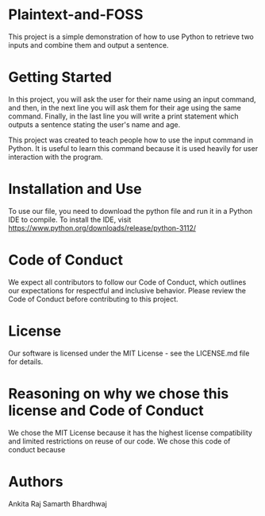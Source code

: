# Plaintext-and-FOSS

  This project is a simple demonstration of how to use Python to retrieve two inputs and combine them and output a sentence.

# Getting Started

  In this project, you will ask the user for their name using an input command, and then, in the next line you will ask them for their age using the same     command. Finally, in the last line you will write a print statement which outputs a sentence stating the user's name and age.
  
  This project was created to teach people how to use the input command in Python. It is useful to learn this command because it is used heavily for user interaction with the program.
  
  
 # Installation and Use

To use our file, you need to download the python file and run it in a Python IDE to compile. To install the IDE, visit https://www.python.org/downloads/release/python-3112/ 

 # Code of Conduct
 
  We expect all contributors to follow our Code of Conduct, which outlines our expectations for respectful and inclusive behavior. Please review the Code of Conduct before contributing to this project.
 
 # License
 
  Our software is licensed under the MIT License - see the LICENSE.md file for details.
  
 # Reasoning on why we chose this license and Code of Conduct
 
 We chose the MIT License because it has the highest license compatibility and limited restrictions on reuse of our code. We chose this code of conduct because 
  
 # Authors
 
 Ankita Raj
 Samarth Bhardhwaj
